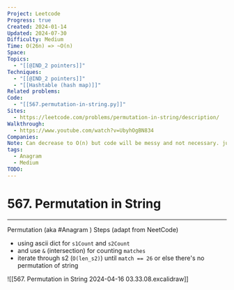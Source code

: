 ```yaml
---
Project: Leetcode
Progress: true
Created: 2024-01-14
Updated: 2024-07-30
Difficulty: Medium
Time: O(26n) => ~O(n)
Space: 
Topics:
  - "[[@IND_2 pointers]]"
Techniques:
  - "[[@IND_2 pointers]]"
  - "[[Hashtable (hash map)]]"
Related problems: 
Code:
  - "[[567.permutation-in-string.py]]"
Sites:
  - https://leetcode.com/problems/permutation-in-string/description/
Walkthrough:
  - https://www.youtube.com/watch?v=UbyhOgBN834
Companies: 
Note: Can decrease to O(n) but code will be messy and not necessary. just use dict check each char.
tags:
  - Anagram
  - Medium
TODO: 
---
```

# 567. Permutation in String
---

Permutation (aka #Anagram )
Steps (adapt from NeetCode)
- using ascii dict for `s1Count` and `s2Count`
- and use `&` (intersection) for counting `matches`
- iterate through s2 (`O(len_s2)`) until `match == 26` or else there's no permutation of string


![[567. Permutation in String 2024-04-16 03.33.08.excalidraw]]